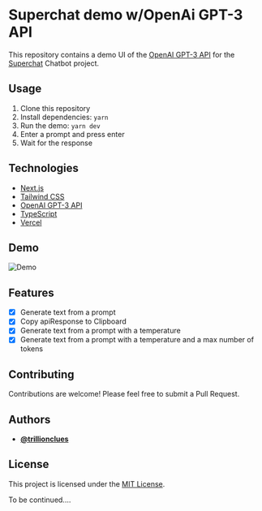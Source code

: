 # Superchat demo w/OpenAi GPT-3 API

This repository contains a demo UI of the [OpenAI GPT-3 API](https://openai.com/blog/openai-api/) for the [Superchat](https://superchat.guru) Chatbot project.

## Usage

1. Clone this repository
2. Install dependencies: `yarn`
3. Run the demo: `yarn dev`
4. Enter a prompt and press enter
5. Wait for the response

## Technologies

- [Next.js](https://nextjs.org/)
- [Tailwind CSS](https://tailwindcss.com/)
- [OpenAI GPT-3 API](https://platform.openai.com/docs/api-reference/completions/create)
- [TypeScript](https://www.typescriptlang.org/)
- [Vercel](https://vercel.com/)

## Demo

![Demo](https://superai-chatbot.vercel.app/)

## Features

- [x] Generate text from a prompt
- [x] Copy apiResponse to Clipboard
- [x] Generate text from a prompt with a temperature
- [x] Generate text from a prompt with a temperature and a max number of tokens

## Contributing

Contributions are welcome! Please feel free to submit a Pull Request.

## Authors

- [**@trillionclues**](https://github.com/trillionclues)

## License

This project is licensed under the [MIT License](LICENSE).

To be continued....
